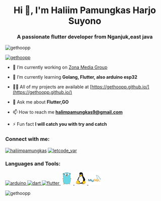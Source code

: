 <h1 align="center">Hi 👋, I'm Haliim Pamungkas Harjo Suyono</h1>
<h3 align="center">A passionate flutter developer from Nganjuk,east java</h3>

<p align="left"> <img src="https://komarev.com/ghpvc/?username=gethoopp&label=Profile%20views&color=0e75b6&style=flat" alt="gethoopp" /> </p>

<p align="left"> <a href="https://github.com/ryo-ma/github-profile-trophy"><img src="https://github-profile-trophy.vercel.app/?username=gethoopp" alt="gethoopp" /></a> </p>

- 🔭 I’m currently working on [Zona Media Group](https://g.co/kgs/EAQRY1Q)

- 🌱 I’m currently learning **Golang, Flutter, also arduino esp32**

- 👨‍💻 All of my projects are available at [https://gethoopp.github.io/](https://gethoopp.github.io/)

- 💬 Ask me about **Flutter,GO**

- 📫 How to reach me **halimpamungkas9@gmail.com**

- ⚡ Fun fact **I will catch you with try and catch**

<h3 align="left">Connect with me:</h3>
<p align="left">
<a href="https://linkedin.com/in/haliimpamungkas" target="blank"><img align="center" src="https://raw.githubusercontent.com/rahuldkjain/github-profile-readme-generator/master/src/images/icons/Social/linked-in-alt.svg" alt="haliimpamungkas" height="30" width="40" /></a>
<a href="https://instagram.com/letcode_var" target="blank"><img align="center" src="https://raw.githubusercontent.com/rahuldkjain/github-profile-readme-generator/master/src/images/icons/Social/instagram.svg" alt="letcode_var" height="30" width="40" /></a>
</p>

<h3 align="left">Languages and Tools:</h3>
<p align="left"> <a href="https://www.arduino.cc/" target="_blank" rel="noreferrer"> <img src="https://cdn.worldvectorlogo.com/logos/arduino-1.svg" alt="arduino" width="40" height="40"/> </a> <a href="https://dart.dev" target="_blank" rel="noreferrer"> <img src="https://www.vectorlogo.zone/logos/dartlang/dartlang-icon.svg" alt="dart" width="40" height="40"/> </a> <a href="https://flutter.dev" target="_blank" rel="noreferrer"> <img src="https://www.vectorlogo.zone/logos/flutterio/flutterio-icon.svg" alt="flutter" width="40" height="40"/> </a> <a href="https://golang.org" target="_blank" rel="noreferrer"> <img src="https://raw.githubusercontent.com/devicons/devicon/master/icons/go/go-original.svg" alt="go" width="40" height="40"/> </a> <a href="https://www.linux.org/" target="_blank" rel="noreferrer"> <img src="https://raw.githubusercontent.com/devicons/devicon/master/icons/linux/linux-original.svg" alt="linux" width="40" height="40"/> </a> <a href="https://www.mysql.com/" target="_blank" rel="noreferrer"> <img src="https://raw.githubusercontent.com/devicons/devicon/master/icons/mysql/mysql-original-wordmark.svg" alt="mysql" width="40" height="40"/> </a></p>

<p><img align="center" src="https://github-readme-stats.vercel.app/api/top-langs?username=gethoopp&show_icons=true&locale=en&layout=compact" alt="gethoopp" /></p>
